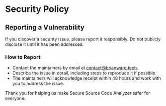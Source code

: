# Security Policy

## Reporting a Vulnerability

If you discover a security issue, please report it responsibly. Do not publicly disclose it until it has been addressed.

### How to Report

- Contact the maintainers by email at [contact@brianward.tech](mailto:brianwad.tech@outlook.com).
- Describe the issue in detail, including steps to reproduce it if possible.
- The maintainers will acknowledge receipt within 48 hours and work with you to address the issue.

Thank you for helping us make Secure Source Code Analyzer safer for everyone.
